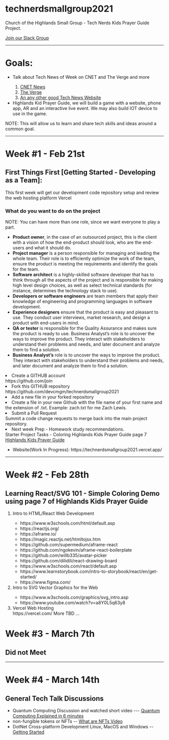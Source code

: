 # technerdsmallgroup2021

Church of the Highlands Small Group - Tech Nerds Kids Prayer Guide Project.

<a href="https://join.slack.com/t/christiantech-yaz7088/shared_invite/zt-muagqc9v-BkUUes9Yfson6~nNorQcew">Join our Slack Group</a>
<hr/>

<h1>Goals:</h1>
  <UL>
  <li>Talk about Tech News of Week on CNET and The Verge and more</li>
  <OL>
    <li><a href="https://www.cnet.com/news/">CNET News</a></li>
    <li><a href="https://www.theverge.com/tech">The Verge</a></li>
    <li><a href="https://www.google.com/search?q=google+tech+news&sxsrf=ALeKk02tZukUsJnyA68YbV4iPM1za1gY_Q:1615757427236&source=lnt&tbs=qdr:w&sa=X&ved=2ahUKEwie_Pi73bDvAhXKwFkKHdo6A64QpwV6BAgOECI&biw=1221&bih=712&dpr=2.5">An any other good Tech News Website</a></li>
      </OL>
   <li>Highlands Kid Prayer Guide, we will build a game with a website, phone app, AR and an interactive live event. We may also build IOT device to use in the game.</li>
      </UL>
NOTE: This will allow us to learn and share tech skills and ideas around a common goal.
<hr/>
<h1>Week #1 - Feb 21st</h1>
<h2>First Things First [Getting Started - Developing as a Team]:</h2>
<p>This first week will get our development code repository setup and review the web hosting platform Vercel</p>
<h3>What do you want to do on the project </h3>
NOTE: You can have more than one role, since we want everyone to play a part.
<ul>
<li><b>Product owner</b>, in the case of an outsourced project, this is the client with a vision of how the end-product should look, who are the end-users and what it should do.</li> 

<li><b>Project manager</b> is a person responsible for managing and leading the whole team. Their role is to efficiently optimize the work of the team, ensure the product is meeting the requirements and identify the goals for the team. </li>

<li><b>Software architect</b> is a highly-skilled software developer that has to think through all the aspects of the project and is responsible for making high level design choices, as well as select technical standards (for instance, determines the technology stack to use).</li>

<li><b>Developers or software engineers</b> are team members that apply their knowledge of engineering and programming languages in software development. </li>

<li><b>Experience designers</b> ensure that the product is easy and pleasant to use. They conduct user interviews, market research, and design a product with end-users in mind.  </li>

<li><b>QA or tester</b> is responsible for the Quality Assurance and makes sure the product is ready to use. 
Business Analyst’s role is to uncover the ways to improve the product. They interact with stakeholders to understand their problems and needs, and later document and analyze them to find a solution. </li>
<li><b>Business Analyst’s</b> role is to uncover the ways to improve the product. They interact with stakeholders to understand their problems and needs, and later document and analyze them to find a solution. </li>
</ul
<ol>
<li>Create a GITHUB account</li>
https://github.com/join
<li>Fork this GITHUB repository</li>
https://github.com/devcmgm/technerdsmallgroup2021
<li>Add a new file in your forked repository<li>
Create a file in your new Github with the file name of your first name and the extension of .txt.
Example:  zach.txt for me Zach Lewis.
<li>Submit a Pull Request</li>
Summit a code change requests to merge back into the main project repository.
<li>Next week Prep - Homework study recommendations.</li>
Starter Project Tasks - Coloring Highlands Kids Prayer Guide page 7
<a href=https://github.com/devcmgm/technerdsmallgroup2021/blob/main/docs/kids-prayer-guide.pdf>Highlands Kids Prayer Guide</a>
<ul><li>Website(Work In Progress): https://technerdsmallgroup2021.vercel.app/</li></ul>
</ol>
<hr/>
<h1>Week #2 - Feb 28th</h1>
<h2>Learning React/SVG 101 - Simple Coloring Demo using page 7 of Highlands Kids Prayer Guide</h2>
<ol>
<li>Intro to HTML/React Web Development</li>
<ul>
<li>https://www.w3schools.com/html/default.asp</li>
<li>https://reactjs.org/</li>
<li>https://aframe.io/</li>
<li>https://magic.reactjs.net/htmltojsx.htm</li>
<li>https://github.com/supermedium/aframe-react</li>
<li>https://github.com/ngokevin/aframe-react-boilerplate</li>
<li>https://github.com/willb335/avatar-picker</li>
<li>https://github.com/dilidili/react-drawing-board</li>
<li>https://www.w3schools.com/react/default.asp</li>
<li>https://www.learnstorybook.com/intro-to-storybook/react/en/get-started/</li>
<li>https://www.figma.com/</li>
</ul>
<li>Intro to SVG Vector Graphics for the Web</li>
<ul>
<li>https://www.w3schools.com/graphics/svg_intro.asp</li>
<li>https://www.youtube.com/watch?v=a8Y0L5q63y8</li>
</ul>
<li>Vercel Web Hosting</li>
https://vercel.com/
</ul>
More TBD ...
</ol>

<h1>Week #3 - March 7th</h1>
<h2>Did not Meet</h2>
  <hr/>
<h1>Week #4 - March 14th</h1>
<h2>General Tech Talk Discussions</h2>
<ul>
  <li>Quantum Computing Discussion and watched short video --- 
  <a href="https://www.youtube.com/watch?v=QF7QfE6qgTM">Quantum Computing Explained in 6 minutes</a></li>
  <li>non-fungible tokens or NFTs -- <a href="https://www.youtube.com/watch?v=X_AugmQpwho&t=97s">What are NFTs Video</a></li>     
  <li>DotNet Cross-platform Development Linux, MacOS and Windows -- <a href="https://dotnet.microsoft.com/">Getting Started</a>   </li>  
  </ul>
